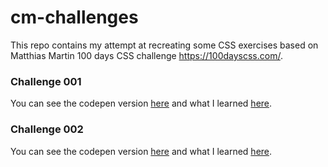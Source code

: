 # cm-challenges

This repo contains my attempt at recreating some CSS exercises based on Matthias Martin 100 days CSS challenge <https://100dayscss.com/>. 

### Challenge 001
You can see the codepen version [here](https://codepen.io/anylerolero/full/MXxXaB) and what I learned [here](https://github.com/anyruizd/cm-challenges/tree/master/001#what-i-learned).

### Challenge 002
You can see the codepen version [here](https://codepen.io/anylerolero/pen/gjgqGd) and what I learned [here](https://github.com/anyruizd/cm-challenges/tree/master/002#what-i-learned).
